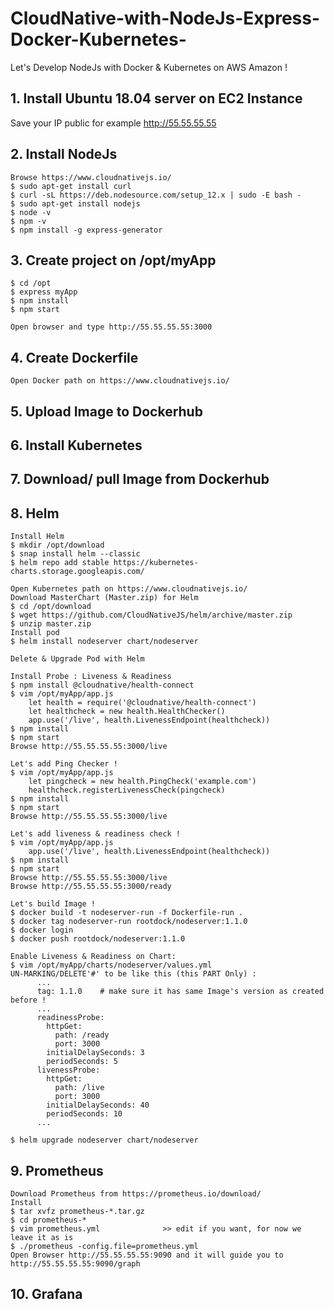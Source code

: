 # CloudNative-with-NodeJs-Express-Docker-Kubernetes-

Let's Develop NodeJs with Docker & Kubernetes on AWS Amazon !

## 1. Install Ubuntu 18.04 server on EC2 Instance
Save your IP public for example http://55.55.55.55

## 2. Install NodeJs
    Browse https://www.cloudnativejs.io/
    $ sudo apt-get install curl
    $ curl -sL https://deb.nodesource.com/setup_12.x | sudo -E bash -
    $ sudo apt-get install nodejs
    $ node -v
    $ npm -v
    $ npm install -g express-generator

## 3. Create project on /opt/myApp
    $ cd /opt
    $ express myApp
    $ npm install
    $ npm start
    
    Open browser and type http://55.55.55.55:3000

## 4. Create Dockerfile
    Open Docker path on https://www.cloudnativejs.io/
    
## 5. Upload Image to Dockerhub
## 6. Install Kubernetes
## 7. Download/ pull Image from Dockerhub
## 8. Helm
    Install Helm
    $ mkdir /opt/download
    $ snap install helm --classic
    $ helm repo add stable https://kubernetes-charts.storage.googleapis.com/
    
    Open Kubernetes path on https://www.cloudnativejs.io/
    Download MasterChart (Master.zip) for Helm
    $ cd /opt/download
    $ wget https://github.com/CloudNativeJS/helm/archive/master.zip
    $ unzip master.zip
    Install pod
    $ helm install nodeserver chart/nodeserver
    
    Delete & Upgrade Pod with Helm
    
    Install Probe : Liveness & Readiness
    $ npm install @cloudnative/health-connect
    $ vim /opt/myApp/app.js
        let health = require('@cloudnative/health-connect')
        let healthcheck = new health.HealthChecker()
        app.use('/live', health.LivenessEndpoint(healthcheck))
    $ npm install
    $ npm start
    Browse http://55.55.55.55:3000/live
    
    Let's add Ping Checker !
    $ vim /opt/myApp/app.js
        let pingcheck = new health.PingCheck('example.com')
        healthcheck.registerLivenessCheck(pingcheck)
    $ npm install
    $ npm start
    Browse http://55.55.55.55:3000/live
    
    Let's add liveness & readiness check !
    $ vim /opt/myApp/app.js
        app.use('/live', health.LivenessEndpoint(healthcheck))
    $ npm install
    $ npm start
    Browse http://55.55.55.55:3000/live
    Browse http://55.55.55.55:3000/ready
    
    Let's build Image !
    $ docker build -t nodeserver-run -f Dockerfile-run .
    $ docker tag nodeserver-run rootdock/nodeserver:1.1.0
    $ docker login
    $ docker push rootdock/nodeserver:1.1.0
    
    Enable Liveness & Readiness on Chart:
    $ vim /opt/myApp/charts/nodeserver/values.yml
    UN-MARKING/DELETE'#' to be like this (this PART Only) :
          ...
          tag: 1.1.0    # make sure it has same Image's version as created before !
          ...
          readinessProbe:
            httpGet:
              path: /ready
              port: 3000
            initialDelaySeconds: 3
            periodSeconds: 5
          livenessProbe:
            httpGet:
              path: /live
              port: 3000
            initialDelaySeconds: 40
            periodSeconds: 10
          ...
          
    $ helm upgrade nodeserver chart/nodeserver
    
## 9. Prometheus
    Download Prometheus from https://prometheus.io/download/
    Install
    $ tar xvfz prometheus-*.tar.gz
    $ cd prometheus-*
    $ vim prometheus.yml              >> edit if you want, for now we leave it as is
    $ ./prometheus -config.file=prometheus.yml
    Open Browser http://55.55.55.55:9090 and it will guide you to http://55.55.55.55:9090/graph
    
## 10. Grafana
